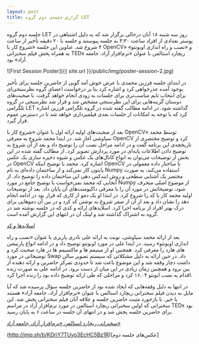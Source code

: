 ```yaml
---
layout: post
title: گزارش جلسه‌ی دوم گروه LET
---
```




جلسه دوم گروه LET روز سه شنبه ۱۸ آبان درحالی برگزار شد که به دلیل اشتباهی در پوستر تعدادی از افراد ساعت ۴:۳۰ به جلسه پیوستند و جلسه با ۲۰ دقیقه تأخیر از ساعت ۴ شروع شد. عناوین این جلسه «شروع کار با OpenCV» و «نصب و راه اندازی اوبونتو» به همراه پخش فیلم سخنرانی TEDx ریچارد استالمن با عنوان «نرم‌افزار آزاد، جامعه آزاد» بود.

![First Session Poster]({{ site.url }}/public/img/poster-session-2.jpg)

در ابتدای جلسه فرزین محمدی با عرض خوش آمد گویی از حاضرین جلسه برای تأخیر بوجود آمده عذرخواهی کرد و اشاره کرد بنا بر درخواست اعضای گروه نظرسنجی‌ای برای انتخاب تایم مناسب‌تری برای جلسات به زودی انجام خواهد گرفت. با صحبت‌های دوستان گزینه‌هایی برای این نظرسنجی مشخص شد و قرار شد نظرسنجی در گروه تلگرامی LET گذاشته شود. در ادامه مطالب گفته شده در گروه تلگرامی فرزین اشاره کرد که با توجه به امکانات از جلسات بعدی فیلمبرداری خواهد شد تا در دسترس عموم قرار گیرد.

بعد از صحبت‌های اولیه ارائه اول با عنوان «شروع کار با OpenCV» توسط محمد سیاوشی آغاز شد. در ابتدا محمد شروع به معرفی OpenCV کرد و توضیح مختصری از تاریخچه‌ی این برنامه گفت و در ادامه مراحل نصب آن را توضیح داد و بعد از آن شروع به توضیح دادن اطلاعات پایه‌ای در مورد پردازش تصویر کرد. از مطالب گفته شده در این بخش از توضیحات می‌توان به انواع کانال‌های یک عکس و شیوه ذخیره سازی یک عکس در OpenCV اشاره کرد. محمد با توضیح اینکه OpenCV با ساختار داده معمولی در پایتون کار نمی‌کند و از ساختمان داده‌ای به نام Numpy استفاده می‌کند، به صورت مختصر یک آشنایی سطحی و روش ایندکس دهی این ساختمان داده را توضیح داد. از آنجایی که محمد نمی‌خواست با توضیح جامع در مورد Numpy از موضوع اصلی منحرف شود، توضیحاتش در مورد آن را  با معرفی داکیومنت‌های آن پایان داد. بعد از توضیحات اولیه محمد کار با کد را شروع کرد. در ابتدا او یک دمو از کاری که قرار بود در ادامه انجام دهد را نشان داد و بعد از آن از صفر شروع به نوشتن کد کرد و در بین آن دموهایی برای درک بهتر افراد از برنامه اجرا کرد. اسلاید‌های ارائه و کدی که در جلسه نوشته شد در گروه به اشتراک گذاشته شد و لینک آن در انتهای این گزارش آمده است.

[اسلایدها و کد](https://github.com/Msiavashi/OpenCV-Presentation)

بعد از ارائه محمد سیاوشی، نوبت به ارائه علی نادری پاریزی با عنوان «نصب و راه اندازی اوبونتو» رسید. در ابتدا علی در مورد اوبونتو توضیح داد و در ادامه انواع پارتیشن های هارد را معرفی کرد. همچنین او از مینیمم ها و ماکسیمم ها در هارد صحبت کرد و توضیحاتی در مورد Swap داد. در حین ارائه به دلیل مشکلاتی که سیستم تصویر سالن داشت دچار وقفه شد و این موضوع باعث شد تا حدودی تمرکز حاضرین و ارائه دهنده از بین برود و همچنین زمان زیادی در این میان از دست برود. در ادامه علی به صورت زنده اقدام به نصب ابونتو ۱۶.۰۴ کرد و مراحلی که طی ارائه توضیح داده بود را زنده اجرا کرد.

در انتها به دلیل وقفه‌هایی که ایجاد شده بود از حاضرین جلسه سؤال پرسیده شد که آیا مایل به دیدن فیلم سخنرانی ریچارد استالمن با عنوان «نرم‌افزار آزاد، جامعه آزاد» هستند یا خیر. با بازخورد مثبت حاضرین جلسه و علاقه آنان فیلم سخنرانی پخش شد. این سخنرانی که اولین سخنرانی ریچارد استالمن در مورد نرم‌افزار آزاد در مراسم TEDx بود برای حاضرین جلسه پخش شد و در انتهای آن جلسه در ساعت ۶ به پایان رسید.

[سخنرانی ریچارد استالمن «نرم‌افزار آزاد، جامعه آزاد»](https://mega.nz/#!tUo0hbIJ!9gT8zhYYmCQYzeor7WoAjezHm2bmg1KuAtL58Cqxwo4)

(http://jmp.sh/b/KDriY7TUyo3EcHC5Bz1R)[عکس‌های جلسه دوم]
